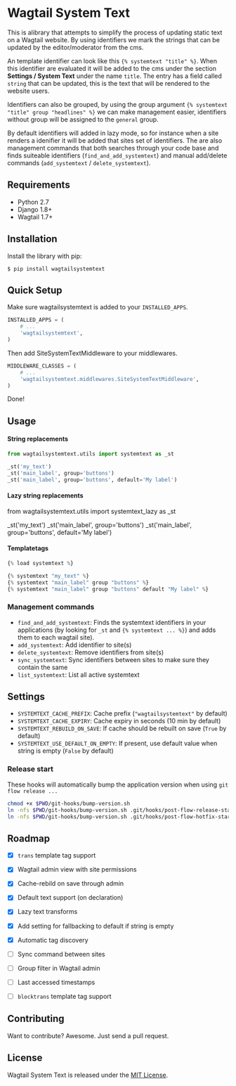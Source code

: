 # Wagtail System Text

This is alibrary that attempts to simplify the process of updating static text on a Wagtail website. By using identifiers we mark the strings that can be updated by the editor/moderator from the cms.

An template identifier can look like this `{% systemtext "title" %}`. When this identifier are evaluated it will be added to the cms under the section **Settings / System Text** under the name `title`. The entry has a field called `string` that can be updated, this is the text that will be rendered to the website users.

Identifiers can also be grouped, by using the group argument `{% systemtext "title" group "headlines" %}` we can make management easier, identifiers without group will be assigned to the `general` group.

By default identifiers will added in lazy mode, so for instance when a site renders a idenifier it will be added that sites set of identifiers. The are also management commands that both searches through your code base and finds suiteable identifiers (`find_and_add_systemtext`) and manual add/delete commands (`add_systemtext` / `delete_systemtext`).


## Requirements

- Python 2.7
- Django 1.8+
- Wagtail 1.7+


## Installation

Install the library with pip:

```
$ pip install wagtailsystemtext
```


## Quick Setup

Make sure wagtailsystemtext is added to your `INSTALLED_APPS`.

```python
INSTALLED_APPS = (
    # ...
    'wagtailsystemtext',
)
```

Then add SiteSystemTextMiddleware to your middlewares.

```python
MIDDLEWARE_CLASSES = (
    # ...
    'wagtailsystemtext.middlewares.SiteSystemTextMiddleware',
)
```

Done!


## Usage

#### String replacements

```python
from wagtailsystemtext.utils import systemtext as _st

_st('my_text')
_st('main_label', group='buttons')
_st('main_label', group='buttons', default='My label')
```

#### Lazy string replacements

from wagtailsystemtext.utils import systemtext_lazy as _st

_st('my_text')
_st('main_label', group='buttons')
_st('main_label', group='buttons', default='My label')


#### Templatetags

```python
{% load systemtext %}

{% systemtext "my_text" %}
{% systemtext "main_label" group "buttons" %}
{% systemtext "main_label" group "buttons" default "My label" %}
```

### Management commands

- `find_and_add_systemtext`: Finds the systemtext identifiers in your applications (by looking for `_st` and `{% systemtext ... %}`) and adds them to each wagtail site).
- `add_systemtext`: Add identifier to site(s)
- `delete_systemtext`: Remove identifiers from site(s)
- `sync_systemtext`: Sync identifiers between sites to make sure they contain the same
- `list_systemtext`: List all active systemtext


## Settings

- `SYSTEMTEXT_CACHE_PREFIX`: Cache prefix (`"wagtailsystemtext"` by default)
- `SYSTEMTEXT_CACHE_EXPIRY`: Cache expiry in seconds (10 min by default)
- `SYSTEMTEXT_REBUILD_ON_SAVE`: If cache should be rebuilt on save (`True` by default)
- `SYSTEMTEXT_USE_DEFAULT_ON_EMPTY`: If present, use default value when string is empty (`False` by default)


### Release start

These hooks will automatically bump the application version when using `git flow release ...`

```bash
chmod +x $PWD/git-hooks/bump-version.sh
ln -nfs $PWD/git-hooks/bump-version.sh .git/hooks/post-flow-release-start
ln -nfs $PWD/git-hooks/bump-version.sh .git/hooks/post-flow-hotfix-start
```


## Roadmap

- [x] `trans` template tag support
- [x] Wagtail admin view with site permissions
- [x] Cache-rebild on save through admin
- [x] Default text support (on declaration)
- [x] Lazy text transforms
- [x] Add setting for fallbacking to default if string is empty
- [x] Automatic tag discovery
- [ ] Sync command between sites
- [ ] Group filter in Wagtail admin
- [ ] Last accessed timestamps
- [ ] `blocktrans` template tag support


## Contributing

Want to contribute? Awesome. Just send a pull request.


## License

Wagtail System Text is released under the [MIT License](http://www.opensource.org/licenses/MIT).
